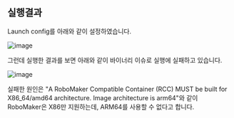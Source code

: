 ## 실행결과 

Launch config를 아래와 같이 설정하였습니다.

![image](https://user-images.githubusercontent.com/52392004/209526562-1422f641-9865-432a-af0e-5927f8285cf7.png)

그런데 실행한 결과를 보면 아래와 같이 바이너리 이슈로 실행에 실패하고 있습니다.

![image](https://user-images.githubusercontent.com/52392004/209526320-aaaec5d7-7550-490f-b9d2-03c38732020f.png)

실패한 원인은 "A RoboMaker Compatible Container (RCC) MUST be built for X86_64/amd64 architecture. Image architecture is arm64"와 같이 RoboMaker은 X86만 지원하는데, ARM64를 사용할 수 없다고 합니다. 
